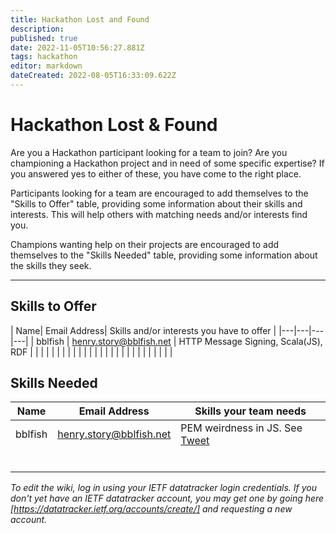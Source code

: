 ```yaml
---
title: Hackathon Lost and Found
description: 
published: true
date: 2022-11-05T10:56:27.881Z
tags: hackathon
editor: markdown
dateCreated: 2022-08-05T16:33:09.622Z
---
```


# Hackathon Lost & Found 


Are you a Hackathon participant looking for a team to join?
Are you championing a Hackathon project and in need of some specific expertise?
If you answered yes to either of these, you have come to the right place. 

Participants looking for a team are encouraged to add themselves to the "Skills to Offer" table, providing some information about their skills and interests. This will help others with matching needs and/or interests find you.

Champions wanting help on their projects are encouraged to add themselves to the "Skills Needed" table, providing some information about the skills they seek.

----


## Skills to Offer
| Name| Email Address| Skills and/or interests you have to offer |
|---|---|---|---|
| bblfish  | henry.story@bblfish.net   | HTTP Message Signing, Scala(JS), RDF |   |
|   |   |   |   |
|   |   |   |   |
|   |   |   |   |
|   |   |   |   |
|   |   |   |   |


## Skills Needed
| Name |  Email Address |  Skills your team needs |
|---|---|---|
| bblfish  | henry.story@bblfish.net  | PEM weirdness in JS. See [Tweet](https://twitter.com/_ProtocolPolice/status/1588720424682393600)  |
|   |   |   |
|   |   |   |
|   |   |   |
|   |   |   |
|   |   |   |
|   |   |   |



*To edit the wiki, log in using your IETF datatracker login credentials. If you don't yet have an IETF datatracker account, you may get one by going here [https://datatracker.ietf.org/accounts/create/] and requesting a new account.*

